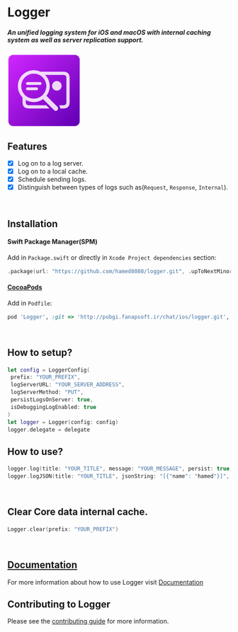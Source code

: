 # Logger

<h5>An unified logging system for iOS and macOS with internal caching system as well as server replication support.</h5>

<img src="https://github.com/hamed8080/logger/raw/main/images/icon.png"  width="164" height="164">

## Features
- [x] Log on to a log server.
- [x] Log on to a local cache.
- [x] Schedule sending logs.
- [x] Distinguish between types of logs such as(`Request`, `Response`, `Internal`).
<br/>

## Installation

#### Swift Package Manager(SPM) 

Add in `Package.swift` or directly in `Xcode Project dependencies` section:

```swift
.package(url: "https://github.com/hamed8080/logger.git", .upToNextMinor(from: "1.0.2")),
```

#### [CocoaPods](https://cocoapods.org) 

Add in `Podfile`:

```ruby
pod 'Logger', :git => 'http://pubgi.fanapsoft.ir/chat/ios/logger.git', :tag => '1.0.2'
```
<br/>

## How to setup? 

```swift
let config = LoggerConfig(
 prefix: "YOUR_PREFIX",
 logServerURL: "YOUR_SERVER_ADDRESS",
 logServerMethod: "PUT",
 persistLogsOnServer: true,
 isDebuggingLogEnabled: true
)
let logger = Logger(config: config)
logger.delegate = delegate
```

## How to use? 
```swift
logger.log(title: "YOUR_TITLE", message: "YOUR_MESSAGE", persist: true, type: .internalLog)
logger.logJSON(title: "YOUR_TITLE", jsonString: "[{"name": "hamed"}]", persist: false, type: .received)
```
<br/>

## Clear Core data internal cache. 
```swift
Logger.clear(prefix: "YOUR_PREFIX")
```
<br/>

## [Documentation](https://hamed8080.github.io/logger/documentation/logger/)
For more information about how to use Logger visit [Documentation](https://hamed8080.github.io/logger/documentation/logger/) 
<br/>

## Contributing to Logger
Please see the [contributing guide](/CONTRIBUTING.md) for more information.

<!-- Copyright (c) 2021-2022 Apple Inc and the Swift Project authors. All Rights Reserved. -->
